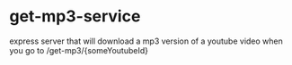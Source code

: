 # get-mp3-service

express server that will download a mp3 version of a youtube video when you go to /get-mp3/{someYoutubeId}
